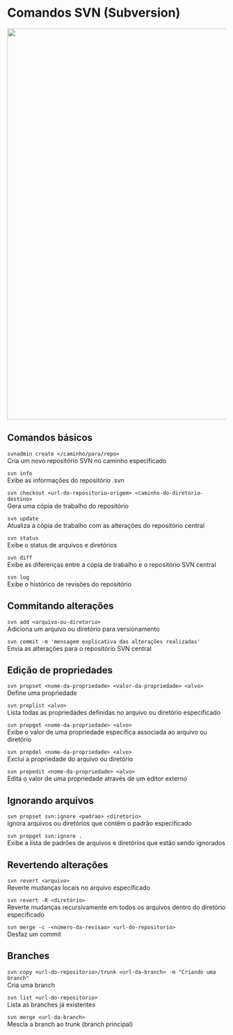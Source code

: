 # Comandos SVN (Subversion)

<img align='center' src='https://subversion.apache.org/images/svn-name-banner.svg' width='900'>

## Comandos básicos
`svnadmin create </caminho/para/repo>`  
Cria um novo repositório SVN no caminho especificado  

`svn info`  
Exibe as informações do repositório .svn  

`svn checkout <url-do-repositorio-origem> <caminho-do-diretorio-destino>`  
Gera uma cópia de trabalho do repositório  

`svn update`  
Atualiza a cópia de trabalho com as alterações do repositório central   

`svn status`  
Exibe o status de arquivos e diretórios  

`svn diff`  
Exibe as diferenças entre a cópia de trabalho e o repositório SVN central  

`svn log`  
Exibe o histórico de revisões do repositório  

## Commitando alterações
`svn add <arquivo-ou-diretorio>`  
Adiciona um arquivo ou diretório para versionamento  

`svn commit -m 'mensagem explicativa das alterações realizadas'`  
Envia as alterações para o repositório SVN central  

## Edição de propriedades
`svn propset <nome-da-propriedade> <valor-da-propriedade> <alvo>`  
Define uma propriedade  

`svn proplist <alvo>`  
Lista todas as propriedades definidas no arquivo ou diretório especificado  

`svn propget <nome-da-propriedade> <alvo>`  
Exibe o valor de uma propriedade específica associada ao arquivo ou diretório  

`svn propdel <nome-da-propriedade> <alvo>`  
Exclui a propriedade do arquivo ou diretório  

`svn propedit <nome-da-propriedade> <alvo>`  
Edita o valor de uma propriedade através de um editor externo  

## Ignorando arquivos
`svn propset svn:ignore <padrao> <diretorio>`  
Ignora arquivos ou diretórios que contêm o padrão especificado  

`svn propget svn:ignore .`  
Exibe a lista de padrões de arquivos e diretórios que estão sendo ignorados  

## Revertendo alterações
`svn revert <arquivo>`  
Reverte mudanças locais no arquivo especificado  

`svn revert -R <diretório>`  
Reverte mudanças recursivamente em todos os arquivos dentro do diretório especificado  

`svn merge -c -<número-da-revisao> <url-do-repositorio>`  
Desfaz um commit

## Branches
`svn copy <url-do-repositorio>/trunk <url-da-branch> -m "Criando uma branch"`  
Cria uma branch  

`svn list <url-do-repositorio>`  
Lista as branches já existentes  

`svn merge <url-da-branch>`  
Mescla a branch ao trunk (branch principal)  
